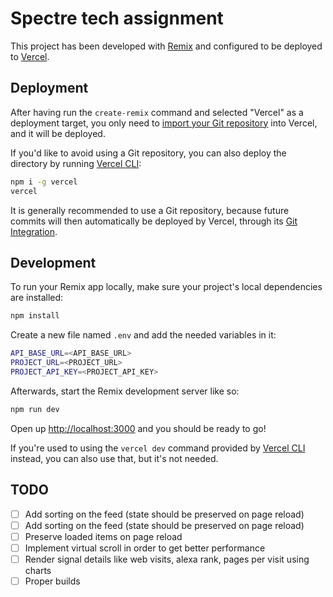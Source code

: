 # Spectre tech assignment

This project has been developed with [Remix](https://remix.run/docs) and configured to be deployed to [Vercel](https://vercel.com/).

## Deployment

After having run the `create-remix` command and selected "Vercel" as a deployment target, you only need to [import your Git repository](https://vercel.com/new) into Vercel, and it will be deployed.

If you'd like to avoid using a Git repository, you can also deploy the directory by running [Vercel CLI](https://vercel.com/cli):

```sh
npm i -g vercel
vercel
```

It is generally recommended to use a Git repository, because future commits will then automatically be deployed by Vercel, through its [Git Integration](https://vercel.com/docs/concepts/git).

## Development

To run your Remix app locally, make sure your project's local dependencies are installed:

```sh
npm install
```

Create a new file named `.env` and add the needed variables in it:

```sh
API_BASE_URL=<API_BASE_URL>
PROJECT_URL=<PROJECT_URL>
PROJECT_API_KEY=<PROJECT_API_KEY>
```

Afterwards, start the Remix development server like so:

```sh
npm run dev
```

Open up [http://localhost:3000](http://localhost:3000) and you should be ready to go!

If you're used to using the `vercel dev` command provided by [Vercel CLI](https://vercel.com/cli) instead, you can also use that, but it's not needed.

## TODO

- [ ] Add sorting on the feed (state should be preserved on page reload)
- [ ] Add sorting on the feed (state should be preserved on page reload)
- [ ] Preserve loaded items on page reload
- [ ] Implement virtual scroll in order to get better performance
- [ ] Render signal details like web visits, alexa rank, pages per visit using charts
- [ ] Proper builds
